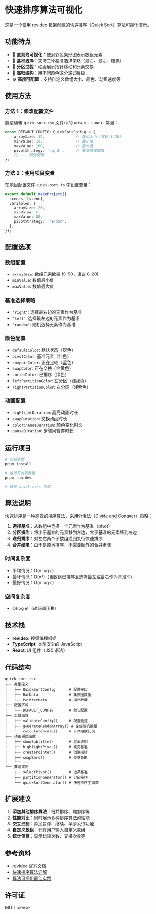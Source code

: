 # 快速排序算法可视化

这是一个使用 revideo 框架创建的快速排序（Quick Sort）算法可视化演示。

## 功能特点

- 🎨 **直观的可视化**：使用彩色条形图表示数组元素
- 🎯 **基准选择**：支持三种基准选择策略（最右、最左、随机）
- 🔄 **分区过程**：动画展示指针移动和元素交换
- 🌳 **递归结构**：用不同颜色区分递归层级
- ⚙️ **高度可配置**：支持自定义数组大小、颜色、动画速度等

## 使用方法

### 方法 1：修改配置文件

直接编辑 `quick-sort.tsx` 文件中的 `DEFAULT_CONFIG` 常量：

```typescript
const DEFAULT_CONFIG: QuickSortConfig = {
    arraySize: 12,              // 数组大小 (建议 8-20)
    minValue: 10,               // 最小值
    maxValue: 100,              // 最大值
    pivotStrategy: 'right',     // 基准选择策略
    // ... 其他配置
};
```

### 方法 2：使用项目变量

在项目配置文件 `quick-sort.ts` 中设置变量：

```typescript
export default makeProject({
  scenes: [scene],
  variables: {
    arraySize: 20,
    minValue: 5,
    maxValue: 80,
    pivotStrategy: 'random',
  },
});
```

## 配置选项

### 数组配置
- `arraySize`: 数组元素数量 (5-50，建议 8-20)
- `minValue`: 数值最小值
- `maxValue`: 数值最大值

### 基准选择策略
- `'right'`: 选择最右边的元素作为基准
- `'left'`: 选择最左边的元素作为基准
- `'random'`: 随机选择元素作为基准

### 颜色配置
- `defaultColor`: 默认状态（灰色）
- `pivotColor`: 基准元素（红色）
- `compareColor`: 正在比较（蓝色）
- `swapColor`: 正在交换（金黄色）
- `sortedColor`: 已排序（绿色）
- `leftPartitionColor`: 左分区（浅绿色）
- `rightPartitionColor`: 右分区（浅紫色）

### 动画配置
- `highlightDuration`: 高亮动画时长
- `swapDuration`: 交换动画时长
- `colorChangeDuration`: 颜色变化时长
- `pauseDuration`: 步骤间暂停时长

## 运行项目

```bash
# 安装依赖
pnpm install

# 运行开发服务器
pnpm run dev

# 选择 quick-sort 项目
```

## 算法说明

快速排序是一种高效的排序算法，采用分治法（Divide and Conquer）策略：

1. **选择基准**：从数组中选择一个元素作为基准（pivot）
2. **分区操作**：将小于基准的元素移到左边，大于基准的元素移到右边
3. **递归排序**：对左右两个子数组递归执行快速排序
4. **合并结果**：由于是原地排序，不需要额外的合并步骤

### 时间复杂度
- 平均情况：O(n log n)
- 最坏情况：O(n²)（当数组已排序且选择最左或最右作为基准时）
- 最好情况：O(n log n)

### 空间复杂度
- O(log n)（递归调用栈）

## 技术栈

- **revideo**: 视频编程框架
- **TypeScript**: 类型安全的 JavaScript
- **React**: UI 组件（JSX 语法）

## 代码结构

```
quick-sort.tsx
├── 类型定义
│   ├── QuickSortConfig      # 配置接口
│   ├── BarData              # 条形图数据
│   └── PointerData          # 指针数据
├── 配置区域
│   └── DEFAULT_CONFIG       # 默认配置
├── 工具函数
│   ├── validateConfig()     # 配置验证
│   ├── generateRandomArray() # 生成随机数组
│   └── calculateScale()     # 计算缩放比例
├── 动画辅助函数
│   ├── showSubtitle()       # 显示说明
│   ├── highlightPivot()     # 高亮基准
│   ├── createPointer()      # 创建指针
│   ├── swapBars()           # 交换条形
│   └── ...
└── 算法实现
    ├── selectPivot()        # 选择基准
    ├── partitionGenerator() # 分区操作
    └── quickSortGenerator() # 快速排序主函数
```

## 扩展建议

1. **添加其他排序算法**：归并排序、堆排序等
2. **性能对比**：同时展示多种排序算法的性能
3. **交互控制**：添加暂停、继续、单步执行功能
4. **自定义数组**：允许用户输入自定义数组
5. **统计信息**：显示比较次数、交换次数等

## 参考资料

- [revideo 官方文档](https://re.video/)
- [快速排序算法详解](https://zh.wikipedia.org/wiki/快速排序)
- [算法可视化最佳实践](https://visualgo.net/)

## 许可证

MIT License
